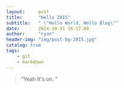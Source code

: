 ```yaml
---
layout:     post
title:      "Hello 2015"
subtitle:   " \"Hello World, Hello Blog\""
date:       2024-10-31 16:17:00
author:     "ryan"
header-img: "img/post-bg-2015.jpg"
catalog: true
tags:
    - git
    - markdown
---
```


> “Yeah It's on. ”

